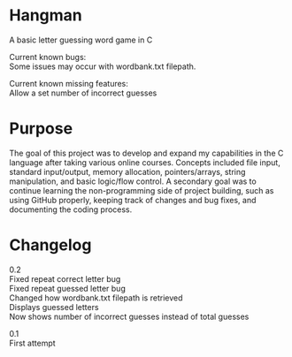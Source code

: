 # Hangman
A basic letter guessing word game in C

Current known bugs:  
Some issues may occur with wordbank.txt filepath.  


Current known missing features:   
Allow a set number of incorrect guesses  

# Purpose
The goal of this project was to develop and expand my capabilities in the C language after taking various online courses. Concepts included file input, standard input/output, memory allocation, pointers/arrays, string manipulation, and basic logic/flow control. A secondary goal was to continue learning the non-programming side of project building, such as using GitHub properly, keeping track of changes and bug fixes, and documenting the coding process.

# Changelog
0.2  
Fixed repeat correct letter bug  
Fixed repeat guessed letter bug  
Changed how wordbank.txt filepath is retrieved  
Displays guessed letters  
Now shows number of incorrect guesses instead of total guesses  

0.1  
First attempt
